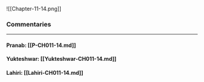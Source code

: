 ![[Chapter-11-14.png]]

### Commentaries

---

#### Pranab: [[P-CH011-14.md]]

#### Yukteshwar: [[Yukteshwar-CH011-14.md]]

#### Lahiri: [[Lahiri-CH011-14.md]]
